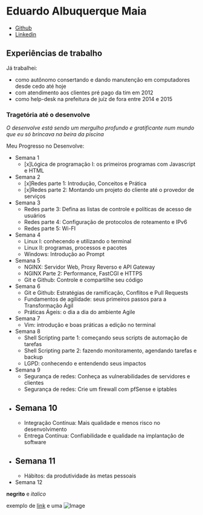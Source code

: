 # Eduardo Albuquerque Maia

- [Github](https://github.com/EduTecSol)
- [Linkedin](https://www.linkedin.com/in/eduardo-albuquerque-70b58822b)

## Experiências de trabalho

Já trabalhei:

- como autônomo consertando e dando manutenção em computadores desde cedo até hoje
- com atendimento aos clientes pré pago da tim em 2012
- como help-desk na prefeitura de juíz de fora entre 2014 e 2015

### Tragetória até o desenvolve

_O desenvolve está sendo um mergulho profundo e gratificante num mundo que eu só brincava na beira da piscina_

Meu Progresso no Desenvolve:
- Semana 1
  - [x]Lógica de programação I: os primeiros programas com Javascript e HTML
- Semana 2
  - [x]Redes parte 1: Introdução, Conceitos e Prática
  - [x]Redes parte 2: Montando um projeto do cliente até o provedor de serviços
- Semana 3
  - Redes parte 3: Defina as listas de controle e políticas de acesso de usuários
  - Redes parte 4: Configuração de protocolos de roteamento e IPv6
  - Redes parte 5: Wi-FI
- Semana 4
  - Linux I: conhecendo e utilizando o terminal
  - Linux II: programas, processos e pacotes
  - Windows: Introdução ao Prompt
- Semana 5
  - NGINX: Servidor Web, Proxy Reverso e API Gateway
  - NGINX Parte 2: Performance, FastCGI e HTTPS
  - Git e Github: Controle e compartilhe seu código
- Semana 6
  - Git e Github: Estratégias de ramificação, Conflitos e Pull Requests
  - Fundamentos de agilidade: seus primeiros passos para a Transformação Ágil
  - Práticas Ágeis: o dia a dia do ambiente Agile
- Semana 7
  - Vim: introdução e boas práticas a edição no terminal
- Semana 8
  - Shell Scripting parte 1: começando seus scripts de automação de tarefas
  - Shell Scripting parte 2: fazendo monitoramento, agendando tarefas e backup
  - LGPD: conhecendo e entendendo seus impactos
- Semana 9
  - Segurança de redes: Conheça as vulnerabilidades de servidores e clientes
  - Segurança de redes: Crie um firewall com pfSense e iptables
- Semana 10
  - 
  - Integração Contínua: Mais qualidade e menos risco no desenvolvimento
  - Entrega Contínua: Confiabilidade e qualidade na implantação de software
- Semana 11
  - 
  - Hábitos: da produtividade às metas pessoais
- Semana 12

**negrito** e _italico_

exemplo de [link](url) e uma ![Image](src)


<!-- ### Jekyll Themes

Your Pages site will use the layout and styles from the Jekyll theme you have selected in your [repository settings](https://github.com/EduTecSol\\/edutecsol.github.io/settings/pages). The name of this theme is saved in the Jekyll `_config.yml` configuration file.

### Support or Contact

Having trouble with Pages? Check out our [documentation](https://docs.github.com/categories/github-pages-basics/) or [contact support](https://support.github.com/contact) and we’ll help you sort it out. -->

